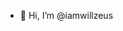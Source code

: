 - 👋 Hi, I’m @iamwillzeus
  

<!---
iamwillzeus/iamwillzeus is a ✨ special ✨ repository because its `README.md` (this file) appears on your GitHub profile.
You can click the Preview link to take a look at your changes.
--->
